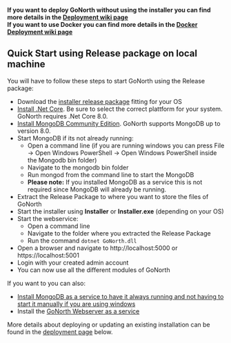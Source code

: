 **If you want to deploy GoNorth without using the installer you can find more details in the [Deployment wiki page](/steffendx/GoNorth/wiki/Deployment)**  
**If you want to use Docker you can find more details in the [Docker Deployment wiki page](/steffendx/GoNorth/wiki/Docker-Deployment)**

## Quick Start using Release package on local machine
You will have to follow these steps to start GoNorth using the Release package:
 * Download the [installer release package](https://github.com/steffendx/GoNorth/releases) fitting for your OS
 * [Install .Net Core](https://dotnet.microsoft.com/download). Be sure to select the correct plattform for your system. GoNorth requires .Net Core 8.0.
 * [Install MongoDB Community Edition](https://docs.mongodb.com/manual/administration/install-community/). GoNorth supports MongoDB up to version 8.0.
 * Start MongoDB if its not already running:
   * Open a command line (if you are running windows you can press File -> Open Windows PowerShell -> Open Windows PowerShell inside the Mongodb bin folder)
   * Navigate to the mongodb bin folder
   * Run mongod from the command line to start the MongoDB
   * **Please note:** If you installed MongoDB as a service this is not required since MongoDB will already be running.
 * Extract the Release Package to where you want to store the files of GoNorth
 * Start the installer using **Installer** or **Installer.exe** (depending on your OS)
 * Start the webservice:
   * Open a command line
   * Navigate to the folder where you extracted the Release Package
   * Run the command `dotnet GoNorth.dll`
 * Open a browser and navigate to http://localhost:5000 or https://localhost:5001
 * Login with your created admin account
 * You can now use all the different modules of GoNorth

If you want to you can also:
 * [Install MongoDB as a service to have it always running and not having to start it manually if you are using windows](https://docs.mongodb.com/manual/tutorial/install-mongodb-on-windows/#configure-a-windows-service-for-mongodb-community-edition)
 * Install the [GoNorth Webserver as a service](https://docs.microsoft.com/en-us/aspnet/core/host-and-deploy/?view=aspnetcore-8.0)

More details about deploying or updating an existing installation can be found in the [deployment page](/steffendx/GoNorth/wiki/Deployment) below.